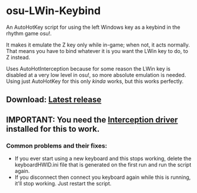 # osu-LWin-Keybind
An AutoHotKey script for using the left Windows key as a keybind in the rhythm game osu!.

It makes it emulate the Z key only while in-game; when not, it acts normally.  
That means you have to bind whatever it is you want the LWin key to do, to Z instead.

Uses AutoHotInterception because for some reason the LWin key is disabled at a very low level in osu!, so more absolute emulation is needed. 
Using just AutoHotKey for this only <i>kinda</i> works, but this works perfectly.

## Download: <a href="https://github.com/Calmoon/osu-LWin-Keybind/releases/latest/download/osu.LWin.Keybind.exe">Latest release</a>
## IMPORTANT: You need the <a href="http://www.oblita.com/interception">Interception driver</a> installed for this to work.


### Common problems and their fixes:
- If you ever start using a new keyboard and this stops working, delete the keyboardHWID.ini file that is generated on the first run and run the script again.
- If you disconnect then connect you keyboard again while this is running, it'll stop working. Just restart the script.
